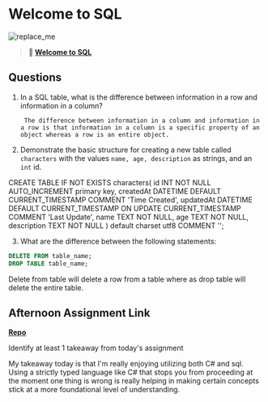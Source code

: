 # Welcome to SQL

![replace_me](https://codeworks.blob.core.windows.net/public/assets/img/illustrations/placeholder.svg)

> **📖 [Welcome to SQL](https://codeworksacademy.com/fs-student-guide/resources/wk11/01-MySQL-GettingStarted)**

## Questions

1. In a SQL table, what is the difference between information in a row and information in a column?

        The difference between information in a column and information in a row is that information in a column is a specific property of an object whereas a row is an entire object.

2. Demonstrate the basic structure for creating a new table called `characters` with the values `name, age, description` as strings, and an `int` id.

CREATE TABLE IF NOT EXISTS characters(
  id INT NOT NULL AUTO_INCREMENT primary key,
  createdAt DATETIME DEFAULT CURRENT_TIMESTAMP COMMENT 'Time Created',
  updatedAt DATETIME DEFAULT CURRENT_TIMESTAMP ON UPDATE CURRENT_TIMESTAMP COMMENT 'Last Update',
  name TEXT NOT NULL,
  age TEXT NOT NULL,
  description TEXT NOT NULL
) default charset utf8 COMMENT '';

3. What are the difference between the following statements: 
```sql
DELETE FROM table_name;
DROP TABLE table_name;
```
Delete from table will delete a row from a table where as drop table will delete the entire table.
## Afternoon Assignment Link

**[Repo](https://github.com/DerekBelloni/gregs_list_two_sharp)**

Identify at least 1 takeaway from today's assignment

My takeaway today is that I'm really enjoying utilizing both C# and sql. Using a strictly typed language like C# that stops you from proceeding at the moment one thing is wrong is really helping in making certain concepts stick at a more foundational level of understanding.
